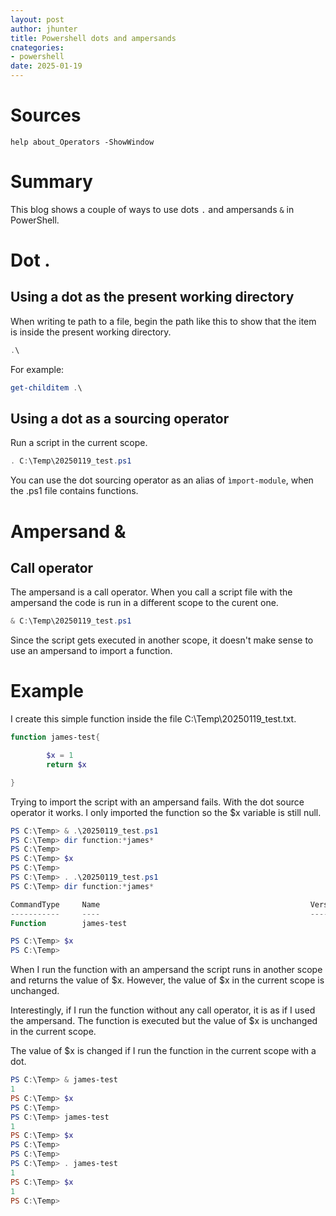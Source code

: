 ```yaml
---
layout: post
author: jhunter
title: Powershell dots and ampersands 
cnategories:
- powershell
date: 2025-01-19
---
```


# Sources
`help about_Operators -ShowWindow`

# Summary
This blog shows a couple of ways to use dots `.` and ampersands `&` in PowerShell.

# Dot .
## Using a dot as the present working directory
When writing te path to a file, begin the path like this to show that the item is inside the present working directory.
```powershell
.\
```
For example:
```powershell
get-childitem .\
```
## Using a dot as a sourcing operator
Run a script in the current scope.
```powershell
. C:\Temp\20250119_test.ps1
```
You can use the dot sourcing operator as an alias of `ìmport-module`, when the .ps1 file contains functions.

# Ampersand &
## Call operator
The ampersand is a call operator. When you call a script file with the ampersand the code is run in a different scope to the curent one.
``` powershell
& C:\Temp\20250119_test.ps1
```
Since the script gets executed in another scope, it doesn't make sense to use an ampersand to import a function.
# Example
I create this simple function inside the file C:\Temp\20250119_test.txt.
```powershell
function james-test{

        $x = 1
        return $x

}
```
Trying to import the script with an ampersand fails. With the dot source operator it works. I only imported the function so the $x variable is still null.
```powershell
PS C:\Temp> & .\20250119_test.ps1
PS C:\Temp> dir function:*james*
PS C:\Temp>
PS C:\Temp> $x
PS C:\Temp>
PS C:\Temp> . .\20250119_test.ps1
PS C:\Temp> dir function:*james*

CommandType     Name                                               Version    Source
-----------     ----                                               -------    ------
Function        james-test

PS C:\Temp> $x
PS C:\Temp>
```
When I run the function with an ampersand the script runs in another scope and returns the value of $x. However, the value of $x in the current scope is unchanged.

Interestingly, if I run the function without any call operator, it is as if I used the ampersand. The function is executed but the value of $x is unchanged in the current scope.

The value of $x is changed if I run the function in the current scope with a dot.
```powershell
PS C:\Temp> & james-test
1
PS C:\Temp> $x
PS C:\Temp>
PS C:\Temp> james-test
1
PS C:\Temp> $x
PS C:\Temp>
PS C:\Temp>
PS C:\Temp> . james-test
1
PS C:\Temp> $x
1
PS C:\Temp>
```



